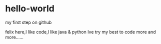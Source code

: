 # hello-world
my first step on github

felix here,I like code,I like java & python
Ive try my best to code more and more......
